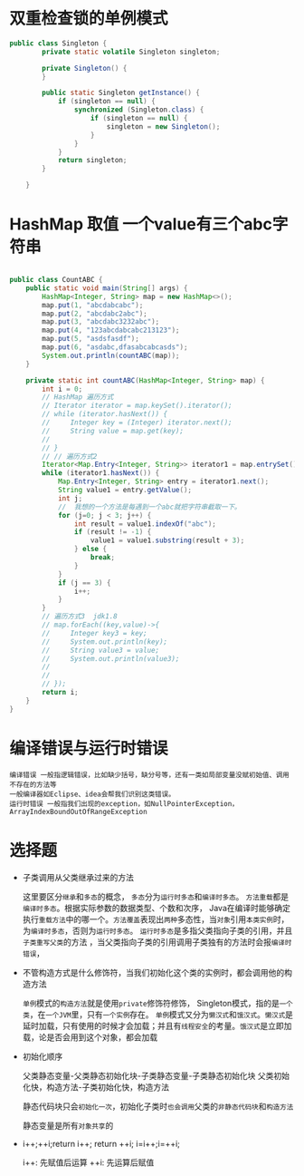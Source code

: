 # 双重检查锁的单例模式
```java
public class Singleton {
        private static volatile Singleton singleton;

        private Singleton() {
        }

        public static Singleton getInstance() {
            if (singleton == null) {
                synchronized (Singleton.class) {
                    if (singleton == null) {
                        singleton = new Singleton();
                    }
                }
            }
            return singleton;
        }

    }
```
# HashMap 取值  一个value有三个abc字符串
```java

public class CountABC {
    public static void main(String[] args) {
        HashMap<Integer, String> map = new HashMap<>();
        map.put(1, "abcdabcabc");
        map.put(2, "abcdabc2abc");
        map.put(3, "abcdabc3232abc");
        map.put(4, "123abcdabcabc213123");
        map.put(5, "asdsfasdf");
        map.put(6, "asdabc,dfasabcabcasds");
        System.out.println(countABC(map));
    }

    private static int countABC(HashMap<Integer, String> map) {
        int i = 0;
        // HashMap 遍历方式
        // Iterator iterator = map.keySet().iterator();
        // while (iterator.hasNext()) {
        //     Integer key = (Integer) iterator.next();
        //     String value = map.get(key);
        //
        // }
        // // 遍历方式2  
        Iterator<Map.Entry<Integer, String>> iterator1 = map.entrySet().iterator();
        while (iterator1.hasNext()) {
            Map.Entry<Integer, String> entry = iterator1.next();
            String value1 = entry.getValue();
            int j;
            //  我想的一个方法是每遇到一个abc就把字符串截取一下。
            for (j=0; j < 3; j++) {
                int result = value1.indexOf("abc");
                if (result != -1) {
                    value1 = value1.substring(result + 3);
                } else {
                    break;
                }
            }
            if (j == 3) {
                i++;
            }
        }
        // 遍历方式3  jdk1.8
        // map.forEach((key,value)->{
        //     Integer key3 = key;
        //     System.out.println(key);
        //     String value3 = value;
        //     System.out.println(value3);
        //
        //
        // });
        return i;
    }
}
```
# 编译错误与运行时错误
    编译错误 一般指逻辑错误，比如缺少括号，缺分号等，还有一类如局部变量没赋初始值、调用不存在的方法等
    一般编译器如Eclipse、idea会帮我们识别这类错误。
    运行时错误 一般指我们出现的exception，如NullPointerException，ArrayIndexBoundOutOfRangeException
    
# 选择题

- 子类调用从父类继承过来的方法

    这里要区分`继承`和`多态`的概念，
    `多态`分为`运行时多态`和`编译时多态`。 `方法重载`都是`编译时多态`。根据实际参数的数据类型、个数和次序，
    Java在编译时能够确定执行`重载方法`中的哪一个。`方法覆盖`表现出`两种`多态性，当`对象`引用`本类实例`时，为`编译时多态`，否则为`运行时多态`。
    `运行时多态`是多指父类指向子类的引用，并且`子类重写父类`的方法
    ，当父类指向子类的引用调用子类独有的方法时会报`编译时错误`，
   
- 不管构造方式是什么修饰符，当我们初始化这个类的实例时，都会调用他的构造方法
  
   `单例`模式的`构造方法`就是使用`private`修饰符修饰， Singleton模式，指的是`一个类`，在`一个JVM`里，只有`一个实例`存在。
   `单例`模式又分为`懒汉式`和`饿汉式`。`懒汉式`是延时加载，只有使用的时候才会加载；并且有`线程安全`的考量。`饿汉式`是立即加载，论是否会用到这个对象，都会加载

- 初始化顺序
    
    父类静态变量-父类静态初始化块-子类静态变量-子类静态初始化块
    父类初始化快，构造方法-子类初始化快，构造方法
    
    静态代码块只会`初始化一次`，初始化子类时`也会调用`父类的`非静态代码块`和`构造方法`
    
    静态变量是所有`对象共享`的
    
- i++;++i;return i++; return ++i; i=i++;i=++i;
    
    i++: 先赋值后运算
    ++i: 先运算后赋值
    
    
    
    
        
